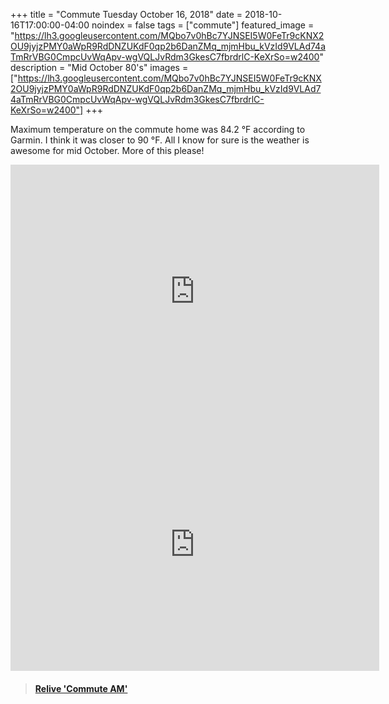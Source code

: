 +++
title =  "Commute Tuesday October 16, 2018"
date = 2018-10-16T17:00:00-04:00
noindex = false
tags = ["commute"]
featured_image = "https://lh3.googleusercontent.com/MQbo7v0hBc7YJNSEI5W0FeTr9cKNX2OU9jyjzPMY0aWpR9RdDNZUKdF0qp2b6DanZMq_mjmHbu_kVzId9VLAd74aTmRrVBG0CmpcUvWqApv-wgVQLJvRdm3GkesC7fbrdrlC-KeXrSo=w2400"
description = "Mid October 80's"
images = ["https://lh3.googleusercontent.com/MQbo7v0hBc7YJNSEI5W0FeTr9cKNX2OU9jyjzPMY0aWpR9RdDNZUKdF0qp2b6DanZMq_mjmHbu_kVzId9VLAd74aTmRrVBG0CmpcUvWqApv-wgVQLJvRdm3GkesC7fbrdrlC-KeXrSo=w2400"]
+++

Maximum temperature on the commute home was 84.2 °F according to Garmin. I think it was closer to 90 °F. All I know for sure is the weather is awesome for mid October. More of this please!



<iframe height='405' width='590' frameborder='0' allowtransparency='true' scrolling='no' src='https://www.strava.com/activities/1909161669/embed/aa24b1ac16001e407286bfff9567f47a3be9fa4f'></iframe>

<iframe height='405' width='590' frameborder='0' allowtransparency='true' scrolling='no' src='https://www.strava.com/activities/1907874857/embed/c2f783716f21f2ca310b8499207fe17c52fdd4b9'></iframe>

<blockquote class="embedly-card" data-card-controls="0" data-card-key="f1631a41cb254ca5b035dc5747a5bd75"><h4><a href="https://www.relive.cc/view/1907874857?r=embed-site">Relive 'Commute AM'</a></h4></blockquote>
        <script async src="//cdn.embedly.com/widgets/platform.js" charset="UTF-8"></script>
